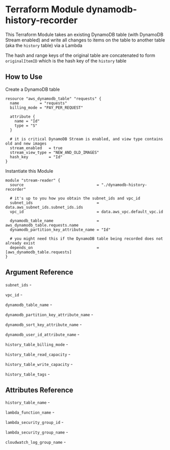 # Terraform Module dynamodb-history-recorder

This Terraform Module takes an existing DynamoDB table (with DynamoDB Stream enabled) and write all
changes to items on the table to another table (aka the `history` table) via a Lambda

The hash and range keys of the original table are concatenated to form `originalItemID` which is the hash key of
the `history` table

## How to Use

Create a DynamoDB table

```hcl
resource "aws_dynamodb_table" "requests" {
  name         = "requests"
  billing_mode = "PAY_PER_REQUEST"

  attribute {
    name = "Id"
    type = "S"
  }
  
  # it is critical DynamoDB Stream is enabled, and view type contains old and new images
  stream_enabled   = true
  stream_view_type = "NEW_AND_OLD_IMAGES"
  hash_key         = "Id"
}
```

Instantiate this Module

```hcl
module "stream-reader" {
  source                                = "./dynamodb-history-recorder"
  
  # it's up to you how you obtain the subnet_ids and vpc_id
  subnet_ids                            = data.aws_subnet_ids.subnet_ids.ids
  vpc_id                                = data.aws_vpc.default_vpc.id
  
  dynamodb_table_name                   = aws_dynamodb_table.requests.name
  dynamodb_partition_key_attribute_name = "Id"
  
  # you might need this if the DynamoDB table being recorded does not already exist
  depends_on                            = [aws_dynamodb_table.requests]
}
```

## Argument Reference

`subnet_ids` -


`vpc_id` -


`dynamodb_table_name` -


`dynamodb_partition_key_attribute_name` -


`dynamodb_sort_key_attribute_name` -


`dynamodb_user_id_attribute_name` -


`history_table_billing_mode` -


`history_table_read_capacity` -


`history_table_write_capacity` -


`history_table_tags` -


## Attributes Reference

`history_table_name` - 


`lambda_function_name` - 


`lambda_security_group_id` - 


`lambda_security_group_name` - 


`cloudwatch_log_group_name` - 

